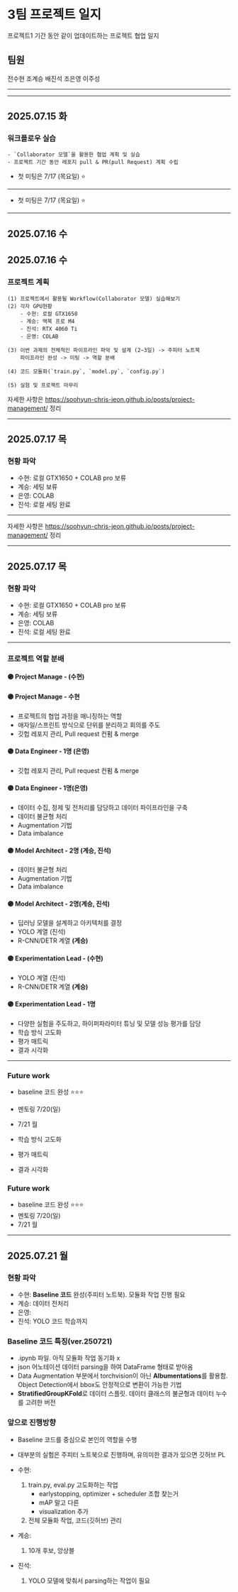 # 3팀 프로젝트 일지
프로젝트1 기간 동안 같이 업데이트하는 프로젝트 협업 일지
## 팀원
전수현
조계승
배진석
조은영
이주성

---

---

## 2025.07.15 화
### 워크플로우 실습
    - `Collaborator 모델`을 활용한 협업 계획 및 실습
    - 프로젝트 기간 동안 레포지 pull & PR(pull Request) 계획 수립

- 첫 미팅은 7/17 (목요일) ⭐

---
- 첫 미팅은 7/17 (목요일) ⭐

---

## 2025.07.16 수
## 2025.07.16 수
### 프로젝트 계획
    (1) 프로젝트에서 활용될 Workflow(Collaborator 모델) 실습해보기
    (2) 각자 GPU현황  
        - 수현: 로컬 GTX1650
        - 계승: 맥북 프로 M4
        - 진석: RTX 4060 Ti
        - 은영: COLAB

    (3) 이번 과제의 전체적인 파이프라인 파악 및 설계 (2~3일) -> 주피터 노트북
        파이프라인 완성 -> 미팅 -> 역할 분배

    (4) 코드 모듈화(`train.py`, `model.py`, `config.py`)

    (5) 실험 및 프로젝트 마무리

자세한 사항은 https://soohyun-chris-jeon.github.io/posts/project-management/ 정리

---

## 2025.07.17 목
### 현황 파악
- 수현: 로컬 GTX1650 + COLAB pro 보류
- 계승: 세팅 보류
- 은영: COLAB
- 진석: 로컬 세팅 완료

---
자세한 사항은 https://soohyun-chris-jeon.github.io/posts/project-management/ 정리

---

## 2025.07.17 목
### 현황 파악
- 수현: 로컬 GTX1650 + COLAB pro 보류
- 계승: 세팅 보류
- 은영: COLAB
- 진석: 로컬 세팅 완료

---

### 프로젝트 역할 분배 
#### 🟣 Project Manage - (수현)
#### 🟣 Project Manage - 수현
- 프로젝트의 협업 과정을 매니징하는 역할
- 애자일/스프린트 방식으로 단위를 분리하고 회의를 주도
- 깃헙 레포지 관리, Pull request 컨펌 & merge

#### 🟣 Data Engineer - 1명 (은영)
- 깃헙 레포지 관리, Pull request 컨펌 & merge

#### 🟣 Data Engineer - 1명(은영)
- 데이터 수집, 정제 및 전처리를 담당하고 데이터 파이프라인을 구축
- 데이터 불균형 처리
- Augmentation 기법
- Data imbalance

#### 🟣 Model Architect	- 2명 (계승, 진석)
- 데이터 불균형 처리
- Augmentation 기법
- Data imbalance

#### 🟣 Model Architect	- 2명(계승, 진석)
- 딥러닝 모델을 설계하고 아키텍처를 결정
- YOLO 계열 (진석)
- R-CNN/DETR 계열 **(계승)**

#### 🟣 Experimentation Lead - (수현)
- YOLO 계열 (진석)
- R-CNN/DETR 계열 **(계승)**

#### 🟣 Experimentation Lead - 1명
- 다양한 실험을 주도하고, 하이퍼파라미터 튜닝 및 모델 성능 평가를 담당
- 학습 방식 고도화
- 평가 매트릭 
- 결과 시각화

---
### Future work
- baseline 코드 완성 ⭐⭐⭐
- 멘토링 7/20(일)
- 7/21 월

- 학습 방식 고도화
- 평가 매트릭 
- 결과 시각화


### Future work
- baseline 코드 완성 ⭐⭐⭐
- 멘토링 7/20(일)
- 7/21 월

---



## 2025.07.21 월
### 현황 파악
- 수현: **Baseline 코드** 완성(주피터 노트북). 모듈화 작업 진행 필요
- 계승: 데이터 전처리
- 은영: 
- 진석: YOLO 코드 학습까지

### Baseline 코드 특징(ver.250721)
- .ipynb 파일. 아직 모듈화 작업 동기화 x
- json 어노테이션 데이터 parsing을 하여 DataFrame 형태로 받아옴
- Data Augmentation 부분에서 torchvision이 아닌 **Albumentations**를 활용함. Object Detection에서 bbox도 안정적으로 변환이 가능한 기법
- **StratifiedGroupKFold**로 데이터 스플릿. 데이터 클래스의 불균형과 데이터 누수를 고려한 버전


### 앞으로 진행방향
- Baseline 코드를 중심으로 본인의 역할을 수행
- 대부분의 실험은 주피터 노트북으로 진행하며, 유의미한 결과가 있으면 깃허브 PL

- 수현: 
    1. train.py, eval.py 고도화하는 작업
        * earlystopping, optimizer + scheduler 조합 찾는거
        * mAP 말고 다른 
        * visualization 추가    
    2. 전체 모듈화 작업, 코드(깃허브) 관리

- 계승:
    1. 10개 후보, 앙상블

- 진석:
    1. YOLO 모델에 맞춰서 parsing하는 작업이 필요